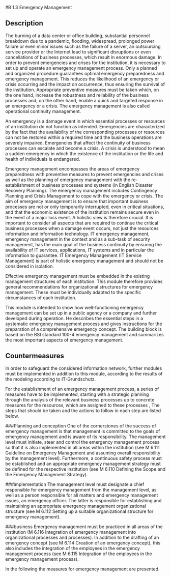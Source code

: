 #B 1.3 Emergency Management
## Description 
The burning of a data center or office building, substantial personnel breakdown due to a pandemic, flooding, widespread, prolonged power failure or even minor issues such as the failure of a server, an outsourcing service provider or the Internet lead to significant disruptions or even cancellations of business processes, which result in enormous damage. In order to prevent emergencies and crises for the institution, it is necessary to set up and operate an emergency management process. Only a planned and organized procedure guarantees optimal emergency preparedness and emergency management. This reduces the likelihood of an emergency or crisis occurring and the impact on occurrence, thus ensuring the survival of the institution. Appropriate preventive measures must be taken which, on the one hand, increase the robustness and reliability of the business processes and, on the other hand, enable a quick and targeted response in an emergency or a crisis. The emergency management is also called operational continuity management.

An emergency is a damage event in which essential processes or resources of an institution do not function as intended. Emergencies are characterized by the fact that the availability of the corresponding processes or resources can not be restored within a required time and the business operations are severely impaired. Emergencies that affect the continuity of business processes can escalate and become a crisis. A crisis is understood to mean a sudden emergency in which the existence of the institution or the life and health of individuals is endangered.

Emergency management encompasses the areas of emergency preparedness with preventive measures to prevent emergencies and crises as well as the planning of emergency management with the re-establishment of business processes and systems (in English Disaster Recovery Planning). The emergency management includes Contingency Planning and Crisis Management to cope with the emergency or crisis. The aim of emergency management is to ensure that important business processes are not or only temporarily interrupted, even in critical situations, and that the economic existence of the institution remains secure even in the event of a major loss event. A holistic view is therefore crucial. It is important to consider all aspects that are required to continue the critical business processes when a damage event occurs, not just the resources information and information technology. IT emergency management, emergency management in the context and as a sub-task of security management, has the main goal of the business continuity by ensuring the availability of IT services, applications, IT systems and in particular the information to guarantee. IT Emergency Management (IT Service Management) is part of holistic emergency management and should not be considered in isolation.

Effective emergency management must be embedded in the existing management structures of each institution. This module therefore provides general recommendations for organizational structures for emergency management. These must be individually adapted to the specific circumstances of each institution.

This module is intended to show how well-functioning emergency management can be set up in a public agency or a company and further developed during operation. He describes the essential steps in a systematic emergency management process and gives instructions for the preparation of a comprehensive emergency concept. The building block is based on the BSI standard 100-4 emergency management and summarizes the most important aspects of emergency management.



## Countermeasures 
In order to safeguard the considered information network, further modules must be implemented in addition to this module, according to the results of the modeling according to IT-Grundschutz.

For the establishment of an emergency management process, a series of measures have to be implemented, starting with a strategic planning through the analysis of the relevant business processes up to concrete measures for the resources, which are assigned to these processes , The steps that should be taken and the actions to follow in each step are listed below.



###Planning and conception
One of the cornerstones of the success of emergency management is that management is committed to the goals of emergency management and is aware of its responsibility. The management level must initiate, steer and control the emergency management process so that it is also implemented in all areas within the institution (see M 6.111 Guideline on Emergency Management and assuming overall responsibility by the management level). Furthermore, a continuous safety process must be established and an appropriate emergency management strategy must be defined for the respective institution (see M 6.110 Defining the Scope and the Emergency Management Strategy).



###implementation
The management level must designate a chief responsible for emergency management from the management level, as well as a person responsible for all matters and emergency management issues, an emergency officer. The latter is responsible for establishing and maintaining an appropriate emergency management organizational structure (see M 6.112 Setting up a suitable organizational structure for emergency management).



###business
Emergency management must be practiced in all areas of the institution (M 6.116 Integration of emergency management into organizational processes and processes). In addition to the drafting of an emergency concept (see M 6.114 Creation of an emergency concept), this also includes the integration of the employees in the emergency management process (see M 6.115 Integration of the employees in the emergency management process).

In the following the measures for emergency management are presented.



